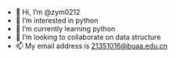 - 👋 Hi, I’m @zym0212
- 👀 I’m interested in python
- 🌱 I’m currently learning python
- 💞️ I’m looking to collaborate on data structure
- 📫 My email address is 21351016@buaa.edu.cn

<!---
zym0212/zym0212 is a ✨ special ✨ repository because its `README.md` (this file) appears on your GitHub profile.
You can click the Preview link to take a look at your changes.
--->
